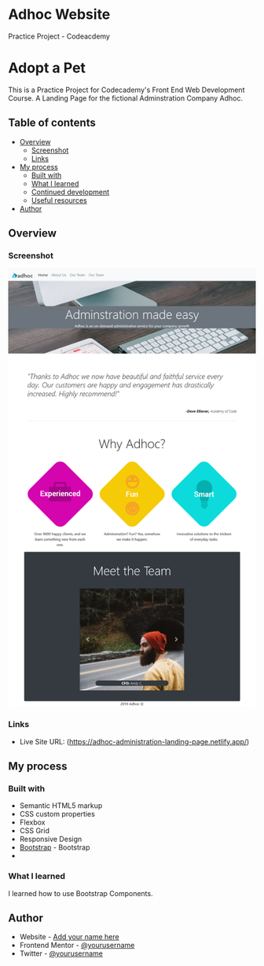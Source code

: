 # Adhoc Website
 Practice Project - Codeacdemy
# Adopt a Pet

This is a Practice Project for Codecademy's Front End Web Development Course. 
A Landing Page for the fictional Adminstration Company Adhoc.

## Table of contents

- [Overview](#overview)
  - [Screenshot](#screenshot)
  - [Links](#links)
- [My process](#my-process)
  - [Built with](#built-with)
  - [What I learned](#what-i-learned)
  - [Continued development](#continued-development)
  - [Useful resources](#useful-resources)
- [Author](#author)


## Overview

### Screenshot

![](./Adhoc_Screenshot.png)

### Links

- Live Site URL: (https://adhoc-administration-landing-page.netlify.app/)

## My process

### Built with

- Semantic HTML5 markup
- CSS custom properties
- Flexbox
- CSS Grid
- Responsive Design
- [Bootstrap](https://reactjs.org/) - Bootstrap
- 


### What I learned

I learned how to use Bootstrap Components.

## Author

- Website - [Add your name here](https://www.your-site.com)
- Frontend Mentor - [@yourusername](https://www.frontendmentor.io/profile/yourusername)
- Twitter - [@yourusername](https://www.twitter.com/yourusername)
